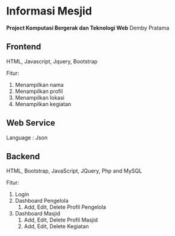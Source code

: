 # Informasi Mesjid
**Project Komputasi Bergerak dan Teknologi Web**
Demby Pratama

## Frontend
HTML, Javascript, Jquery, Bootstrap

Fitur:
1. Menampilkan nama 
2. Menampilkan profil 
3. Menampilkan lokasi
4. Menampilkan kegiatan

## Web Service
Language :
Json

## Backend
HTML, Bootstrap, JavaScript, JQuery, Php and MySQL

Fitur:
1. Login
2. Dashboard Pengelola
   1. Add, Edit, Delete Profil Pengelola
3. Dashboard Masjid
   1. Add, Edit, Delete Profil Masjid
   2. Add, Edit, Delete Kegiatan
